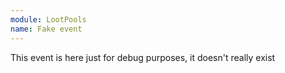 ```yaml
---
module: LootPools
name: Fake event
---
```

This event is here just for debug purposes, it doesn't really exist